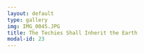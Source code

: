 ```yaml
---
layout: default
type: gallery
img: IMG_0045.JPG
title: The Techies Shall Inherit the Earth 
modal-id: 23
---
```


